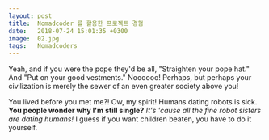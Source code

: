```yaml
---
layout: post
title:  Nomadcoder 를 활용한 프로젝트 경험
date:   2018-07-24 15:01:35 +0300
image:  02.jpg
tags:   Nomadcoders
---
```

Yeah, and if you were the pope they'd be all, "Straighten your pope hat." And "Put on your good vestments." Noooooo! Perhaps, but perhaps your civilization is merely the sewer of an even greater society above you!

You lived before you met me?! Ow, my spirit! Humans dating robots is sick. __You people wonder why I'm still single?__ *It's 'cause all the fine robot sisters are dating humans!* I guess if you want children beaten, you have to do it yourself.